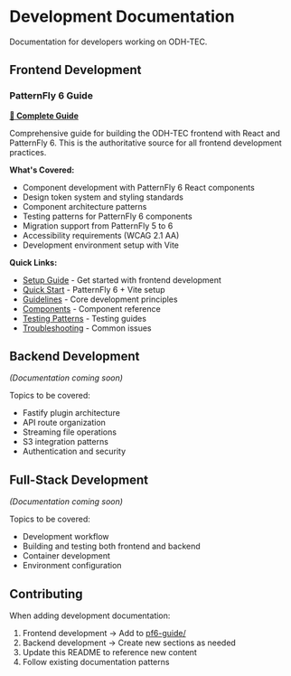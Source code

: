 # Development Documentation

Documentation for developers working on ODH-TEC.

## Frontend Development

### PatternFly 6 Guide

**[📖 Complete Guide](pf6-guide/README.md)**

Comprehensive guide for building the ODH-TEC frontend with React and PatternFly 6. This is the authoritative source for all frontend development practices.

**What's Covered:**

- Component development with PatternFly 6 React components
- Design token system and styling standards
- Component architecture patterns
- Testing patterns for PatternFly 6 components
- Migration support from PatternFly 5 to 6
- Accessibility requirements (WCAG 2.1 AA)
- Development environment setup with Vite

**Quick Links:**

- [Setup Guide](pf6-guide/setup/README.md) - Get started with frontend development
- [Quick Start](pf6-guide/setup/quick-start.md) - PatternFly 6 + Vite setup
- [Guidelines](pf6-guide/guidelines/README.md) - Core development principles
- [Components](pf6-guide/components/README.md) - Component reference
- [Testing Patterns](pf6-guide/testing-patterns/README.md) - Testing guides
- [Troubleshooting](pf6-guide/troubleshooting/README.md) - Common issues

## Backend Development

_(Documentation coming soon)_

Topics to be covered:

- Fastify plugin architecture
- API route organization
- Streaming file operations
- S3 integration patterns
- Authentication and security

## Full-Stack Development

_(Documentation coming soon)_

Topics to be covered:

- Development workflow
- Building and testing both frontend and backend
- Container development
- Environment configuration

## Contributing

When adding development documentation:

1. Frontend development → Add to [pf6-guide/](pf6-guide/)
2. Backend development → Create new sections as needed
3. Update this README to reference new content
4. Follow existing documentation patterns
